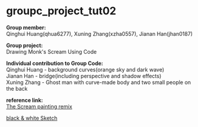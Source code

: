 # groupc_project_tut02
**Group member:**\
Qinghui Huang(qhua6277), Xuning Zhang(xzha0557), Jianan Han(jhan0187)

**Group project:**\
Drawing Monk's Scream Using Code
 
**Individual contribution to Group Code:**\
Qinghui Huang - background curves(orange sky and dark wave)\
Jianan Han - bridge(including perspective and shadow effects)\
Xuning Zhang - Ghost man with curve-made body and two small people on the back


**reference link:**\
[The Scream painting remix](https://www.google.com/url?sa=i&url=https%3A%2F%2Fwww.theguardian.com%2Fartanddesign%2F2021%2Ffeb%2F22%2Fedvard-munch-the-scream-painted-by-a-madman-graffiti&psig=AOvVaw1mnfil5IJ9-z548dJ8Z4VD&ust=1698903830331000&source=images&cd=vfe&opi=89978449&ved=0CBEQjRxqFwoTCJjssoyMooIDFQAAAAAdAAAAABAF)

[black & white Sketch](https://www.britishmuseum.org/blog/10-things-you-may-not-know-about-scream)
